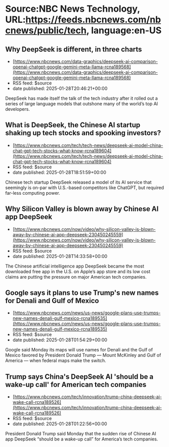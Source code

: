 # Source:NBC News Technology, URL:https://feeds.nbcnews.com/nbcnews/public/tech, language:en-US

## Why DeepSeek is different, in three charts
 - [https://www.nbcnews.com/data-graphics/deepseek-ai-comparison-openai-chatgpt-google-gemini-meta-llama-rcna189568](https://www.nbcnews.com/data-graphics/deepseek-ai-comparison-openai-chatgpt-google-gemini-meta-llama-rcna189568)
 - RSS feed: $source
 - date published: 2025-01-28T20:46:21+00:00

DeepSeek has made itself the talk of the tech industry after it rolled out a series of large language models that outshone many of the world’s top AI developers.

## What is DeepSeek, the Chinese AI startup shaking up tech stocks and spooking investors?
 - [https://www.nbcnews.com/tech/tech-news/deepseek-ai-model-china-chat-gpt-tech-stocks-what-know-rcna189604](https://www.nbcnews.com/tech/tech-news/deepseek-ai-model-china-chat-gpt-tech-stocks-what-know-rcna189604)
 - RSS feed: $source
 - date published: 2025-01-28T18:51:59+00:00

Chinese tech startup DeepSeek released a model of its AI service that seemingly is on-par with U.S.-based competitors like ChatGPT, but required far-less computing power.

## Why Silicon Valley is blown away by Chinese AI app DeepSeek
 - [https://www.nbcnews.com/now/video/why-silicon-valley-is-blown-away-by-chinese-ai-app-deepseek-230450245559](https://www.nbcnews.com/now/video/why-silicon-valley-is-blown-away-by-chinese-ai-app-deepseek-230450245559)
 - RSS feed: $source
 - date published: 2025-01-28T14:33:58+00:00

The Chinese artificial intelligence app DeepSeek became the most downloaded free app in the U.S. on Apple’s app store and its low cost claims are putting the pressure on major American tech companies.

## Google says it plans to use Trump's new names for Denali and Gulf of Mexico
 - [https://www.nbcnews.com/news/us-news/google-plans-use-trumps-new-names-denali-gulf-mexico-rcna189535](https://www.nbcnews.com/news/us-news/google-plans-use-trumps-new-names-denali-gulf-mexico-rcna189535)
 - RSS feed: $source
 - date published: 2025-01-28T01:54:29+00:00

Google said Monday its maps will use names for Denali and the Gulf of Mexico favored by President Donald Trump — Mount McKinley and Gulf of America — when federal maps make the switch.

## Trump says China's DeepSeek AI 'should be a wake-up call' for American tech companies
 - [https://www.nbcnews.com/tech/innovation/trump-china-deepseek-ai-wake-call-rcna189526](https://www.nbcnews.com/tech/innovation/trump-china-deepseek-ai-wake-call-rcna189526)
 - RSS feed: $source
 - date published: 2025-01-28T01:22:56+00:00

President Donald Trump said Monday that the sudden rise of Chinese AI app DeepSeek “should be a wake-up call” for America’s tech companies.

